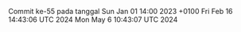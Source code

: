 Commit ke-55 pada tanggal Sun Jan 01 14:00 2023 +0100
Fri Feb 16 14:43:06 UTC 2024
Mon May  6 10:43:07 UTC 2024
